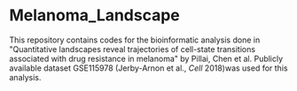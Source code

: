 # Melanoma_Landscape


This repository contains codes for the bioinformatic analysis done in "Quantitative landscapes reveal trajectories of cell-state transitions associated with drug resistance in melanoma" by Pillai, Chen et al.
Publicly available dataset GSE115978 (Jerby-Arnon et al., _Cell_ 2018)was used for this analysis.
